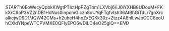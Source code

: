 $START$n0EoWecyQpbkKWgtPTIctHpPZgT4m1LXVbj6/iJ0iYXHB8UDouM+FKkXrC9oP3VZ2nDB1HcNus0inpcmGiczn8oUYqFTgfvtsh36AtBhGiTdL/7gnXrcaIkcjwD9D1/JQW42CMs+h2uheH4hoZxEGKk30z+Ztzz4A8hlLwJbCCC6eoUhCXldYNpeWTCPVMXE0QFlyEPO6wDiLD4eO25glQ==$END$